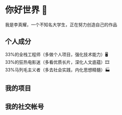 # 你好世界 👋  
我是李真耀，一个不知名大学生，正在努力创造自己的作品  
## 个人成分  
33%的全栈工程师（多做个人项目，强化技术能力）🖥  
33%的狂热电影迷（多看优质长片，深化人文底蕴）🎞  
33%马列毛主义者（多去社会实践，内化思想精髓）🏭
## 我的项目  
## 我的社交帐号  
